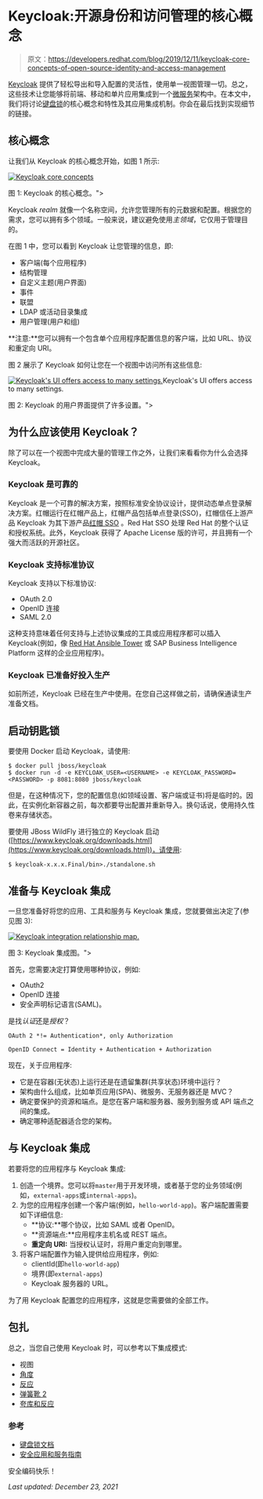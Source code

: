 # Keycloak:开源身份和访问管理的核心概念

> 原文：<https://developers.redhat.com/blog/2019/12/11/keycloak-core-concepts-of-open-source-identity-and-access-management>

[Keycloak](https://developers.redhat.com/blog/2018/03/19/sso-made-easy-keycloak-rhsso/) 提供了轻松导出和导入配置的灵活性，使用单一视图管理一切。总之，这些技术让您能够将前端、移动和单片应用集成到一个[微服务](https://developers.redhat.com/topics/microservices/)架构中。在本文中，我们将讨论[键盘锁](https://www.keycloak.org)的核心概念和特性及其应用集成机制。你会在最后找到实现细节的链接。

## 核心概念

让我们从 Keycloak 的核心概念开始，如图 1 所示:

[![Keycloak core concepts](img/56695fc85762d0503b8e4e66a1808546.png "Keycloak core concepts")](/sites/default/files/blog/2019/11/keycloak1.png)

图 1: Keycloak 的核心概念。">

Keycloak *realm* 就像一个名称空间，允许您管理所有的元数据和配置。根据您的需求，您可以拥有多个领域。一般来说，建议避免使用*主领域*，它仅用于管理目的。

在图 1 中，您可以看到 Keycloak 让您管理的信息，即:

*   客户端(每个应用程序)
*   结构管理
*   自定义主题(用户界面)
*   事件
*   联盟
*   LDAP 或活动目录集成
*   用户管理(用户和组)

**注意:**您可以拥有一个包含单个应用程序配置信息的客户端，比如 URL、协议和重定向 URI。

图 2 展示了 Keycloak 如何让您在一个视图中访问所有这些信息:

[![Keycloak's UI offers access to many settings.](img/46a29362d4bad9fc3c8ab336b47ead49.png "Keycloak's UI offers access to many settings.")](/sites/default/files/blog/2019/11/keycloak2.png)Keycloak's UI offers access to many settings.

图 2: Keycloak 的用户界面提供了许多设置。">

## 为什么应该使用 Keycloak？

除了可以在一个视图中完成大量的管理工作之外，让我们来看看你为什么会选择 Keycloak。

### Keycloak 是可靠的

Keycloak 是一个可靠的解决方案，按照标准安全协议设计，提供动态单点登录解决方案。红帽运行在红帽产品上，红帽产品包括单点登录(SSO)，红帽信任上游产品 Keycloak 为其下游产品[红帽 SSO](https://access.redhat.com/products/red-hat-single-sign-on) 。Red Hat SSO 处理 Red Hat 的整个认证和授权系统。此外，Keycloak 获得了 Apache License 版的许可，并且拥有一个强大而活跃的开源社区。

### Keycloak 支持标准协议

Keycloak 支持以下标准协议:

*   OAuth 2.0
*   OpenID 连接
*   SAML 2.0

这种支持意味着任何支持与上述协议集成的工具或应用程序都可以插入 Keycloak(例如，像 [Red Hat Ansible Tower](https://access.redhat.com/products/ansible-tower-red-hat) 或 SAP Business Intelligence Platform 这样的企业应用程序)。

### Keycloak 已准备好投入生产

如前所述，Keycloak 已经在生产中使用。在您自己这样做之前，请确保通读生产准备文档。

## 启动钥匙锁

要使用 Docker 启动 Keycloak，请使用:

```
$ docker pull jboss/keycloak
$ docker run -d -e KEYCLOAK_USER=<USERNAME> -e KEYCLOAK_PASSWORD=<PASSWORD> -p 8081:8080 jboss/keycloak
```

但是，在这种情况下，您的配置信息(如领域设置、客户端或证书)将是临时的。因此，在实例化新容器之前，每次都要导出配置并重新导入。换句话说，使用持久性卷来存储状态。

要使用 JBoss WildFly 进行独立的 Keycloak 启动([https://www.keycloak.org/downloads.html](https://www.keycloak.org/downloads.html))，请使用:

```
$ keycloak-x.x.x.Final/bin>./standalone.sh
```

## 准备与 Keycloak 集成

一旦您准备好将您的应用、工具和服务与 Keycloak 集成，您就要做出决定了(参见图 3):

[![Keycloak integration relationship map.](img/1580db9e4e47ea3af23cb8b47aadb54f.png "keycloak3")](/sites/default/files/blog/2019/11/keycloak3.png)

图 3: Keycloak 集成图。">

首先，您需要决定打算使用哪种协议，例如:

*   OAuth2
*   OpenID 连接
*   安全声明标记语言(SAML)。

是找*认证*还是*授权*？

```
OAuth 2 *!= Authentication*, only Authorization 

OpenID Connect = Identity + Authentication + Authorization
```

现在，关于应用程序:

*   它是在容器(无状态)上运行还是在遗留集群(共享状态)环境中运行？
*   架构由什么组成，比如单页应用(SPA)、微服务、无服务器还是 MVC？
*   确定要保护的资源和端点。是您在客户端和服务器、服务到服务或 API 端点之间的集成。
*   确定哪种适配器适合您的架构。

## 与 Keycloak 集成

若要将您的应用程序与 Keycloak 集成:

1.  创造一个境界。您可以将`master`用于开发环境，或者基于您的业务领域(例如，`external-apps`或`internal-apps`)。
2.  为您的应用程序创建一个客户端(例如，`hello-world-app`)。客户端配置需要如下详细信息:
    *   **协议:**哪个协议，比如 SAML 或者 OpenID。
    *   **资源端点:**应用程序主机名或 REST 端点。
    *   **重定向 URI:** 当授权认证时，将用户重定向到哪里。
3.  将客户端配置作为输入提供给应用程序，例如:
    *   clientId(即`hello-world-app`)
    *   境界(即`external-apps`)
    *   Keycloak 服务器的 URL。

为了用 Keycloak 配置您的应用程序，这就是您需要做的全部工作。

## 包扎

总之，当您自己使用 Keycloak 时，可以参考以下集成模式:

*   视图
*   [角度](https://medium.com/keycloak/secure-angular-app-with-keycloak-63ec934e5093)
*   [反应](https://medium.com/keycloak/secure-react-app-with-keycloak-4a65614f7be2)
*   [弹簧靴 2](https://medium.com/keycloak/secure-spring-boot-2-using-keycloak-f755bc255b68)
*   [夸库和反应](https://medium.com/keycloak/quarkus-and-react-integration-with-keycloak-e03eb82d8cd)

### 参考

*   [键盘锁文档](https://www.keycloak.org/documentation.html)
*   [安全应用和服务指南](https://www.keycloak.org/docs/latest/securing_apps/index.html)

安全编码快乐！

*Last updated: December 23, 2021*